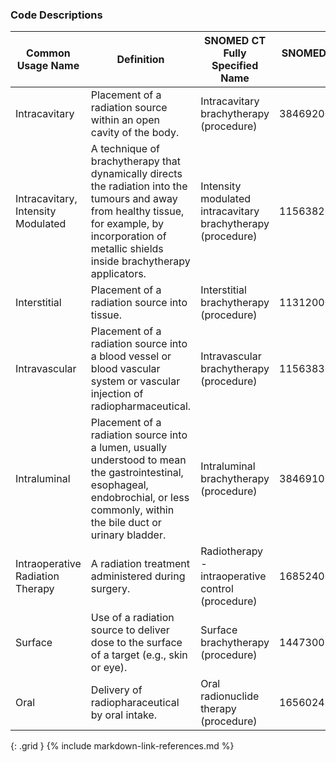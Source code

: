 

### Code Descriptions

| **Common Usage Name**  | **Definition**|  **SNOMED CT Fully Specified Name**  | **SNOMED CT Concept ID**|
| ----------------- | ----------------------------- | ------------------------------ | ----------------------------- | 
|  Intracavitary  |  Placement of a radiation source within an open cavity of the body.  |  Intracavitary brachytherapy (procedure)  | 384692006 |
|  Intracavitary, Intensity Modulated |  A technique of brachytherapy that dynamically directs the radiation into the tumours and away from healthy tissue, for example, by incorporation of metallic shields inside brachytherapy applicators.  |  Intensity modulated intracavitary brachytherapy (procedure) | 1156382005 |
| Interstitial  | Placement of a radiation source into tissue. | Interstitial brachytherapy (procedure)   | 113120007 |
| Intravascular | Placement of a radiation source into a blood vessel or blood vascular system or vascular injection of radiopharmaceutical.  | Intravascular brachytherapy (procedure)   | 1156383000|
|  Intraluminal | Placement of a radiation source into a lumen, usually understood to mean the gastrointestinal, esophageal, endobrochial, or less commonly, within the bile duct or urinary bladder.  | Intraluminal brachytherapy (procedure)  | 384691004 |
|  Intraoperative Radiation Therapy | A radiation treatment administered during surgery.   | Radiotherapy - intraoperative control (procedure)  | 168524008  |
|  Surface | Use of a radiation source to deliver dose to the surface of a target (e.g., skin or eye).   | Surface brachytherapy (procedure)   | 14473006 |
|   Oral | Delivery of radiopharaceutical by oral intake. | Oral radionuclide therapy (procedure)   | 16560241000119104  |
{: .grid }
{% include markdown-link-references.md %}

